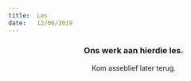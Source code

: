 ```yaml
---
title:  Les
date:   12/06/2019
---
```


### <center>Ons werk aan hierdie les.</center>
<center>Kom asseblief later terug.</center>